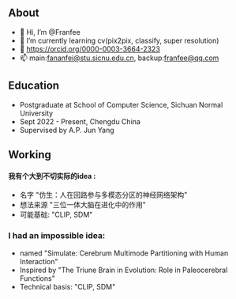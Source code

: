 ## About
- 👋 Hi, I’m @Franfee
- 🌱 I’m currently learning cv(pix2pix, classify, super resolution)
- 👀 https://orcid.org/0000-0003-3664-2323
- 📫 main:fananfei@stu.sicnu.edu.cn, backup:franfee@qq.com
## Education
- Postgraduate at School of Computer Science, Sichuan Normal University 
- Sept 2022 - Present, Chengdu China 
- Supervised by A.P. Jun Yang
## Working
#### 我有个大到不切实际的idea :
- 名字 "仿生：人在回路参与多模态分区的神经网络架构"
- 想法来源 "三位一体大脑在进化中的作用"
- 可能基础: "CLIP, SDM"
### I had an impossible idea:
- named "Simulate: Cerebrum Multimode Partitioning with Human Interaction"
- Inspired by "The Triune Brain in Evolution: Role in Paleocerebral Functions"
- Technical basis: "CLIP, SDM"
<!---
Franfee/Franfee is a ✨ special ✨ repository because its `README.md` (this file) appears on your GitHub profile.
You can click the Preview link to take a look at your changes.
--->

